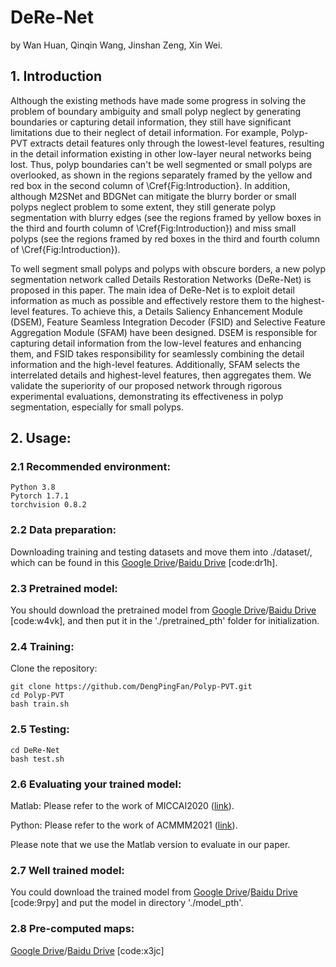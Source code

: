 # DeRe-Net

by Wan Huan, Qinqin Wang, Jinshan Zeng, Xin Wei.


## 1. Introduction
Although the existing methods have made some progress in solving the problem of boundary ambiguity and small polyp neglect by generating boundaries or capturing detail information, they still have significant limitations due to their neglect of detail information. For example, Polyp-PVT extracts detail features only through the lowest-level features, resulting in the detail information existing in other low-layer neural networks being lost. Thus, polyp boundaries can't be well segmented or small polyps are overlooked, as shown in the regions separately framed by the yellow and red box in the second column of \Cref{Fig:Introduction}. In addition, although M2SNet and BDGNet can mitigate the blurry border or small polyps neglect problem to some extent, they still generate polyp segmentation with blurry edges (see the regions framed by yellow boxes in the third and fourth column of \Cref{Fig:Introduction}) and miss small polyps (see the regions framed by red boxes in the third and fourth column of \Cref{Fig:Introduction}). 

To well segment small polyps and polyps with obscure borders, a new polyp segmentation network called Details Restoration Networks (DeRe-Net) is proposed in this paper. The main idea of DeRe-Net is to exploit detail information as much as possible and effectively restore them to the highest-level features. To achieve this, a Details Saliency Enhancement Module (DSEM), Feature Seamless Integration Decoder (FSID) and Selective Feature Aggregation Module (SFAM) have been designed. DSEM is responsible for capturing detail information from the low-level features and enhancing them, and FSID takes responsibility for seamlessly combining the detail information and the high-level features. Additionally, SFAM selects the interrelated details and highest-level features, then aggregates them. We validate the superiority of our proposed network through rigorous experimental evaluations, demonstrating its effectiveness in polyp segmentation, especially for small polyps. 

## 2. Usage:
### 2.1 Recommended environment:
```
Python 3.8
Pytorch 1.7.1
torchvision 0.8.2
```
### 2.2 Data preparation:
Downloading training and testing datasets and move them into ./dataset/, which can be found in this [Google Drive](https://drive.google.com/file/d/1pFxb9NbM8mj_rlSawTlcXG1OdVGAbRQC/view?usp=sharing)/[Baidu Drive](https://pan.baidu.com/s/1OBVivLJAs9ZpnB5I2s3lNg) [code:dr1h].


### 2.3 Pretrained model:
You should download the pretrained model from [Google Drive](https://drive.google.com/drive/folders/1Eu8v9vMRvt-dyCH0XSV2i77lAd62nPXV?usp=sharing)/[Baidu Drive](https://pan.baidu.com/s/1Vez7iT2v_g7VYsDxRGE8HA) [code:w4vk], and then put it in the './pretrained_pth' folder for initialization. 

### 2.4 Training:
Clone the repository:
```
git clone https://github.com/DengPingFan/Polyp-PVT.git
cd Polyp-PVT 
bash train.sh
```

### 2.5 Testing:
```
cd DeRe-Net
bash test.sh
```

### 2.6 Evaluating your trained model:

Matlab: Please refer to the work of MICCAI2020 ([link](https://github.com/DengPingFan/PraNet)).

Python: Please refer to the work of ACMMM2021 ([link](https://github.com/plemeri/UACANet)).

Please note that we use the Matlab version to evaluate in our paper.


### 2.7 Well trained model:
You could download the trained model from [Google Drive](https://drive.google.com/drive/folders/1xC5Opwu5Afz4xiK5O9v4NnQOZY0A9-2j?usp=sharing)/[Baidu Drive](https://pan.baidu.com/s/1csPvdWqtbPBGrUWYO346Ug) [code:9rpy] and put the model in directory './model_pth'.

### 2.8 Pre-computed maps:
[Google Drive](https://drive.google.com/file/d/1L0pFFmd9fbqnJnBwrM9cEV5nlRS32mbQ/view?usp=sharing)/[Baidu Drive](https://pan.baidu.com/s/1UO1VaqXRRFNq23ku9yfMaw) [code:x3jc]



